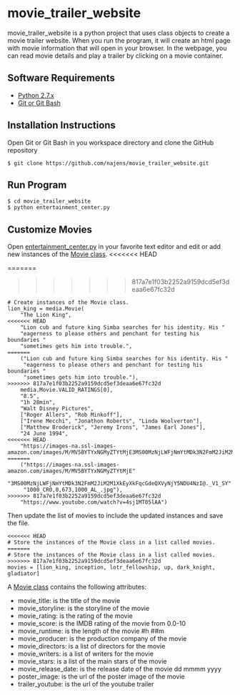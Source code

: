 # movie_trailer_website

movie_trailer_website is a python project that uses class objects to create a movie trailer website. When you run the program, it will create an html page with movie information that will open in your browser. In the webpage, you can read movie details and play a trailer by clicking on a movie container.

## Software Requirements

- [Python 2.7.x](https://www.python.org/downloads/release/python-2714/)
- [Git or Git Bash](https://git-scm.com/downloads)

## Installation Instructions

Open Git or Git Bash in you workspace directory and clone the GitHub repository
```
$ git clone https://github.com/najens/movie_trailer_website.git
```
## Run Program

```
$ cd movie_trailer_website
$ python entertainment_center.py
```

## Customize Movies

Open [entertainment_center.py](entertainment_center.py) in your favorite text editor and edit or add new instances of the [Movie class](media.py).
<<<<<<< HEAD

=======
 
>>>>>>> 817a7e1f03b2252a9159dcd5ef3deaa6e67fc32d
```
# Create instances of the Movie class.
lion_king = media.Movie(
    "The Lion King",
<<<<<<< HEAD
    "Lion cub and future king Simba searches for his identity. His "
    "eagerness to please others and penchant for testing his boundaries "
    "sometimes gets him into trouble.",
=======
    ("Lion cub and future king Simba searches for his identity. His " 
     "eagerness to please others and penchant for testing his boundaries "
     "sometimes gets him into trouble."),
>>>>>>> 817a7e1f03b2252a9159dcd5ef3deaa6e67fc32d
    media.Movie.VALID_RATINGS[0],
    "8.5",
    "1h 28min",
    "Walt Disney Pictures",
    ["Roger Allers", "Rob Minkoff"],
    ["Irene Mecchi", "Jonathon Roberts", "Linda Woolverton"],
    ["Matthew Broderick", "Jeremy Irons", "James Earl Jones"],
    "24 June 1994",
<<<<<<< HEAD
    "https://images-na.ssl-images-amazon.com/images/M/MV5BYTYxNGMyZTYtMjE3MS00MzNjLWFjNmYtMDk3N2FmM2JiM2M1XkEyXkFqcGdeQXVyNjY5NDU4NzI@._V1_SY1000_CR0,0,673,1000_AL_.jpg",
=======
    ("https://images-na.ssl-images-amazon.com/images/M/MV5BYTYxNGMyZTYtMjE"
     "3MS00MzNjLWFjNmYtMDk3N2FmM2JiM2M1XkEyXkFqcGdeQXVyNjY5NDU4NzI@._V1_SY"
     "1000_CR0,0,673,1000_AL_.jpg"),
>>>>>>> 817a7e1f03b2252a9159dcd5ef3deaa6e67fc32d
    "https://www.youtube.com/watch?v=4sj1MT05lAA")
```
Then update the list of movies to include the updated instances and save the file.
```
<<<<<<< HEAD
# Store the instances of the Movie class in a list called movies.
=======
# Store the instances of the Movie class in a list called movies.                        
>>>>>>> 817a7e1f03b2252a9159dcd5ef3deaa6e67fc32d
movies = [lion_king, inception, lotr_fellowship, up, dark_knight, gladiator]
```
A [Movie class](media.py) contains the following attributes:
- movie_title: is the title of the movie
- movie_storyline: is the storyline of the movie
- movie_rating: is the rating of the movie
- movie_score: is the IMDB rating of the movie from 0.0-10
- movie_runtime: is the length of the movie #h ##m
- movie_producer: is the production company of the movie
- movie_directors: is a list of directors for the movie
- movie_writers: is a list of writers for the movie
- movie_stars: is a list of the main stars of the movie
- movie_release_date: is the release date of the movie dd mmmm yyyy
- poster_image: is the url of the poster image of the movie
- trailer_youtube: is the url of the youtube trailer
